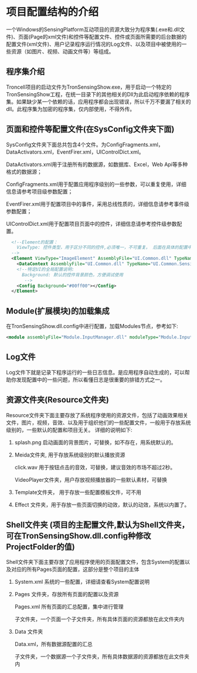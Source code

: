 # 项目配置结构的介绍

一个Windows的SensingPlatform互动项目的资源大致分为程序集(.exe和.dll文件)、页面(Page的xml文件)和控件等配置文件、控件或页面所需要的后台数据的配置文件(xml文件)、用户记录程序运行情况的Log文件、以及项目中被使用的一些资源（如图片、视频、动画文件等）等组成。

## 程序集介绍

Troncell项目的启动文件为TronSensingShow.exe，用于启动一个特定的TronSensingShow工程，在统一目录下的其他相关的Dll为此启动程序依赖的程序集。如果缺少某一个依赖的话，应用程序都会出现错误，所以千万不要漏了相关的dll。此程序集为加密的程序集，仅内部使用，不得外传。

## 页面和控件等配置文件(在SysConfig文件夹下面)

SysConfig文件夹下面总共包含4个文件。为ConfigFragments.xml，DataActivators.xml，EventFirer.xml，UIControlDict.xml。

DataActivators.xml用于注册所有的数据源，如数据库、Excel，Web Api等多种格式的数据源；

ConfigFragments.xml用于配置应用程序级别的一些参数，可以重复使用，详细信息请参考项目级参数配置；

EventFirer.xml用于配置项目中的事件，采用总线性质的，详细信息请参考事件级参数配置；

UIControlDict.xml用于配置项目页面中的控件，详细信息请参考控件级参数配置。
```xml
  <!--Element的配置：
    ViewType: 控件类型，用于区分不同的控件,必须唯一，不可重复。 后面在具体的配置中，用这个名字配置控件，通过ViewType来引用对应的控件
  -->
  <Element ViewType="ImageElement" AssemblyFile="UI.Common.dll" TypeName="UI.Common.SensingControl.ImageControl, UI.Common, Version=1.0.0.0, Culture=neutral, PublicKeyToken=null">
    <DataContext AssemblyFile="UI.Common.dll" TypeName="UI.Common.SensingView.ImageElementViewModel, UI.Common, Version=1.0.0.0, Culture=neutral, PublicKeyToken=null" />
    <!--特定UI的全局配置说明:
      Background: 默认的控件背景颜色，方便调试使用 
       -->
    <Config Background="#00ff00"></Config>
  </Element>
```

## Module(扩展模块)的加载集成
在TronSensingShow.dll.config中进行配置，加载Modules节点，参考如下:

```xml
<module assemblyFile="Module.InputManager.dll" moduleType="Module.InputManager.UdpServerInput, Module.InputManager, Version=1.0.0.0, Culture=neutral, PublicKeyToken=null" moduleName="Module.InputManager" startupLoaded="true" />
```

## Log文件

Log文件下就是记录下程序运行的一些日志信息。是应用程序自动生成的，可以帮助你发现配置中的一些问题，所以看懂日志是很重要的排错方式之一。

## 资源文件夹(Resource文件夹)

Resource文件夹下面主要存放了系统程序使用的资源文件，包括了动画效果相关文件，图片，视频，音效、以及用于组织他们的一些配置文件，一般用于存放系统级别的，一些默认的配置和项目无关。
详细的说明如下:
1. splash.png 启动画面的背景图片，可替换，如不存在，用系统默认的。
3. Meida文件夹, 用于存放系统级别的默认播放资源
   
   click.wav 用于按钮点击的音效，可替换，建议音效的市场不超过2秒。

   VideoPlayer文件夹，用户存放视频播放器的一些默认素材，可替换
   
4. Template文件夹， 用于存放一些配置模板文件，可不用
5. Effect 文件夹，用于存放一些页面切换的动效，默认的动效，系统以内置了。

## Shell文件夹 (项目的主配置文件,默认为Shell文件夹，可在TronSensingShow.dll.config种修改ProjectFolder的值)

Shell文件夹下面主要存放了应用程序使用的页面配置文件，包含System的配置以及对应的所有Pages页面的配置，这部分是整个项目的主体
1. System.xml 系统的一些配置，详细请查看System配置说明
2. Pages 文件夹，存放所有页面的配置以及资源

   Pages.xml 所有页面的汇总配置，集中进行管理

   子文件夹，一个页面一个子文件夹，所有具体页面的资源都放在此文件夹内
4. Data 文件夹

   Data.xml，所有数据源配置的汇总

   子文件夹，一个数据源一个子文件夹，所有具体数据源的资源都放在此文件夹内

